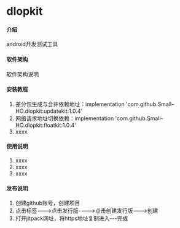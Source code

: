 # dlopkit

#### 介绍
android开发测试工具

#### 软件架构
软件架构说明


#### 安装教程

1.  差分包生成与合并依赖地址：implementation 'com.github.Small-HO.dlopkit:updatekit:1.0.4' 
3.  网络请求地址切换依赖：implementation 'com.github.Small-HO.dlopkit:floatkit:1.0.4'
4.  xxxx

#### 使用说明

1.  xxxx
2.  xxxx
3.  xxxx

#### 发布说明
1. 创建github账号，创建项目
2. 点击标签--->点击发行版---->点击创建发行版--->创建
3. 打开jitpack网址，将https地址复制进入---完成
